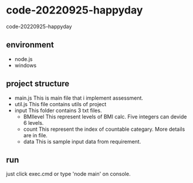 # code-20220925-happyday
code-20220925-happyday

## environment
- node.js 
- windows
## project structure
- main.js 
  This is main file that i implement assessment.
- util.js
  This file contains utils of project
- input
  This folder contains 3 txt files.
  - BMIlevel
    This represent levels of BMI calc.
    Five integers can devide 6 levels.
  - count
    This represent the index of countable categary.
    More details are in file.
  - data
    This is sample input data from requirement.
## run
  just click exec.cmd or type 'node main' on console.
  
